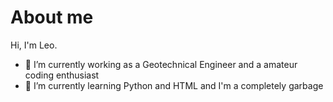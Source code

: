 # About me

Hi, I'm Leo.

- 🔭 I’m currently working as a Geotechnical Engineer and a amateur coding enthusiast
- 🌱 I’m currently learning Python and HTML and I'm a completely garbage

